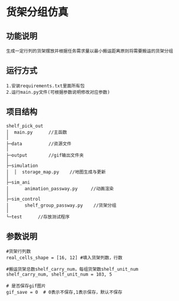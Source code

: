 # 货架分组仿真

## 功能说明

    生成一定行列的货架摆放并根据任务需求量以最小搬运距离原则将需要搬运的货架分组

## 运行方式

    1.安装requirements.txt里面所有包
    2.运行main.py文件(可根据参数说明修改对应参数)

## 项目结构

    shelf_pick_out
    │  main.py      //主函数
    │          
    ├─data          //资源文件
    │      
    ├─output        //gif输出文件夹
    │      
    ├─simulation
    │  │  storage_map.py    //地图生成与更新
    │          
    ├─sim_ani
    │      animation_passway.py     //动画渲染
    │      
    ├─sim_control
    │      shelf_group_passway.py    //货架分组
    │      
    └─test      //存放测试程序

## 参数说明

    
    #货架行列数
    real_cells_shape = [16, 12] #填入货架列数，行数
    
    #搬运货架总数shelf_carry_num，每组货架数shelf_unit_num
    shelf_carry_num, shelf_unit_num = 103, 5
    
    # 是否保存gif图片
    gif_save = 0  # 0表示不保存,1表示保存，默认不保存